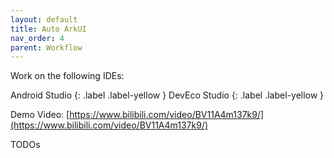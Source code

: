 ```yaml
---
layout: default
title: Auto ArkUI
nav_order: 4
parent: Workflow
---
```


Work on the following IDEs:

Android Studio
{: .label .label-yellow }
DevEco Studio
{: .label .label-yellow }

Demo Video: [https://www.bilibili.com/video/BV11A4m137k9/](https://www.bilibili.com/video/BV11A4m137k9/)

TODOs
